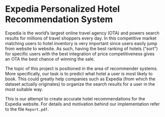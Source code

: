 # Expedia Personalized Hotel Recommendation System

Expedia is the world’s largest online travel agency (OTA) and powers search results for millions of travel shoppers every day. In this competitive market matching users to hotel inventory is very important since users easily jump from website to website. As such, having the best ranking of hotels (“sort”) for specific users with the best integration of price competitiveness gives an OTA the best chance of winning the sale.

The topic of this project is positioned in the area of recommender systems. More specifically, our task is to predict what hotel a user is most likely to book. This could greatly help companies such as Expedia (from which the dataset actually originates) to organize the search results for a user in the most suitable way.

This is our attempt to create accurate hotel recommendations for the Expedia website. For details and motivation behind our implementation refer to the file `Report.pdf`.

